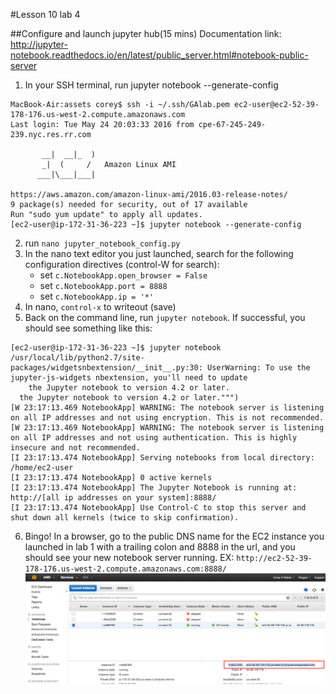 #Lesson 10 lab 4

##Configure and launch jupyter hub(15 mins)
Documentation link: http://jupyter-notebook.readthedocs.io/en/latest/public_server.html#notebook-public-server

1. In your SSH terminal, run jupyter notebook --generate-config 

```
MacBook-Air:assets corey$ ssh -i ~/.ssh/GAlab.pem ec2-user@ec2-52-39-178-176.us-west-2.compute.amazonaws.com
Last login: Tue May 24 20:03:33 2016 from cpe-67-245-249-239.nyc.res.rr.com

       __|  __|_  )
       _|  (     /   Amazon Linux AMI
      ___|\___|___|

https://aws.amazon.com/amazon-linux-ami/2016.03-release-notes/
9 package(s) needed for security, out of 17 available
Run "sudo yum update" to apply all updates.
[ec2-user@ip-172-31-36-223 ~]$ jupyter notebook --generate-config
```

2. run `nano jupyter_notebook_config.py`
3. In the nano text editor you just launched, search for the following configuration directives (control-W for search):
	- set `c.NotebookApp.open_browser = False`
	- set `c.NotebookApp.port = 8888`
	- set `c.NotebookApp.ip = '*'`
4. In nano, `control-x` to writeout (save) 
5. Back on the command line, run `jupyter notebook`. If successful, you should see something like this: 
```
[ec2-user@ip-172-31-36-223 ~]$ jupyter notebook
/usr/local/lib/python2.7/site-packages/widgetsnbextension/__init__.py:30: UserWarning: To use the jupyter-js-widgets nbextension, you'll need to update
    the Jupyter notebook to version 4.2 or later.
  the Jupyter notebook to version 4.2 or later.""")
[W 23:17:13.469 NotebookApp] WARNING: The notebook server is listening on all IP addresses and not using encryption. This is not recommended.
[W 23:17:13.469 NotebookApp] WARNING: The notebook server is listening on all IP addresses and not using authentication. This is highly insecure and not recommended.
[I 23:17:13.474 NotebookApp] Serving notebooks from local directory: /home/ec2-user
[I 23:17:13.474 NotebookApp] 0 active kernels 
[I 23:17:13.474 NotebookApp] The Jupyter Notebook is running at: http://[all ip addresses on your system]:8888/
[I 23:17:13.474 NotebookApp] Use Control-C to stop this server and shut down all kernels (twice to skip confirmation).
```
6. Bingo! In a browser, go to the public DNS name for the EC2 instance you launched in lab 1 with a trailing colon and 8888 in the url, and you should see your new notebook server running. EX: `http://ec2-52-39-178-176.us-west-2.compute.amazonaws.com:8888/` ![](https://raw.githubusercontent.com/coreym/DAT-35-class-10/master/assets/public_dns_name.png)
